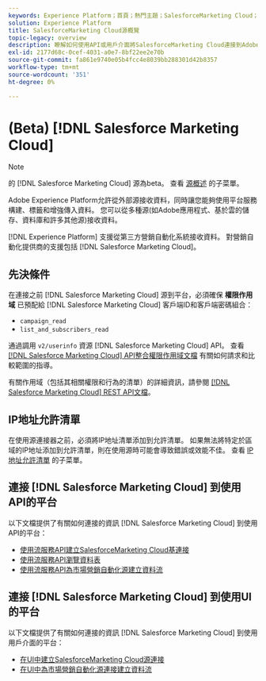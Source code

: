 ```yaml
---
keywords: Experience Platform；首頁；熱門主題；SalesforceMarketing Cloud；市場營銷自動化
solution: Experience Platform
title: SalesforceMarketing Cloud源概覽
topic-legacy: overview
description: 瞭解如何使用API或用戶介面將SalesforceMarketing Cloud連接到Adobe Experience Platform。
exl-id: 2177d68c-0cef-4031-a0e7-8bf22ee2e70b
source-git-commit: fa861e9740e05b4fcc4e8039bb288301d42b8357
workflow-type: tm+mt
source-wordcount: '351'
ht-degree: 0%

---
```


# (Beta) [!DNL Salesforce Marketing Cloud]

>[!NOTE]
>
>的 [!DNL Salesforce Marketing Cloud] 源為beta。 查看 [源概述](../../home.md#terms-and-conditions) 的子菜單。

Adobe Experience Platform允許從外部源接收資料，同時讓您能夠使用平台服務構建、標籤和增強傳入資料。 您可以從多種源(如Adobe應用程式、基於雲的儲存、資料庫和許多其他源)接收資料。

[!DNL Experience Platform] 支援從第三方營銷自動化系統接收資料。 對營銷自動化提供商的支援包括 [!DNL Salesforce Marketing Cloud]。

## 先決條件

在連接之前 [!DNL Salesforce Marketing Cloud] 源到平台，必須確保 **權限作用域** 已預配給 [!DNL Salesforce Marketing Cloud] 客戶端ID和客戶端密碼組合：

* `campaign_read`
* `list_and_subscribers_read`

通過調用 `v2/userinfo` 資源 [!DNL Salesforce Marketing Cloud] API。 查看 [[!DNL Salesforce Marketing Cloud] API整合權限作用域文檔](https://developer.salesforce.com/docs/marketing/marketing-cloud/guide/data-access-permissions.html) 有關如何請求和比較範圍的指導。

有關作用域（包括其相關權限和行為的清單）的詳細資訊，請參閱 [[!DNL Salesforce Marketing Cloud] REST API文檔](https://developer.salesforce.com/docs/marketing/marketing-cloud/guide/rest-permissions-and-scopes.html)。

## IP地址允許清單

在使用源連接器之前，必須將IP地址清單添加到允許清單。 如果無法將特定於區域的IP地址添加到允許清單，則在使用源時可能會導致錯誤或效能不佳。 查看 [IP地址允許清單](../../ip-address-allow-list.md) 的子菜單。

## 連接 [!DNL Salesforce Marketing Cloud] 到使用API的平台

以下文檔提供了有關如何連接的資訊 [!DNL Salesforce Marketing Cloud] 到使用API的平台：

* [使用流服務API建立SalesforceMarketing Cloud基連接](../../tutorials/api/create/marketing-automation/salesforce-marketing-cloud.md)
* [使用流服務API瀏覽資料表](../../tutorials/api/explore/tabular.md)
* [使用流服務API為市場營銷自動化源建立資料流](../../tutorials/api/collect/marketing-automation.md)

## 連接 [!DNL Salesforce Marketing Cloud] 到使用UI的平台

以下文檔提供了有關如何連接的資訊 [!DNL Salesforce Marketing Cloud] 到使用用戶介面的平台：

* [在UI中建立SalesforceMarketing Cloud源連接](../../tutorials/ui/create/marketing-automation/salesforce-marketing-cloud.md)
* [在UI中為市場營銷自動化源連接建立資料流](../../tutorials/ui/dataflow/marketing-automation.md)
